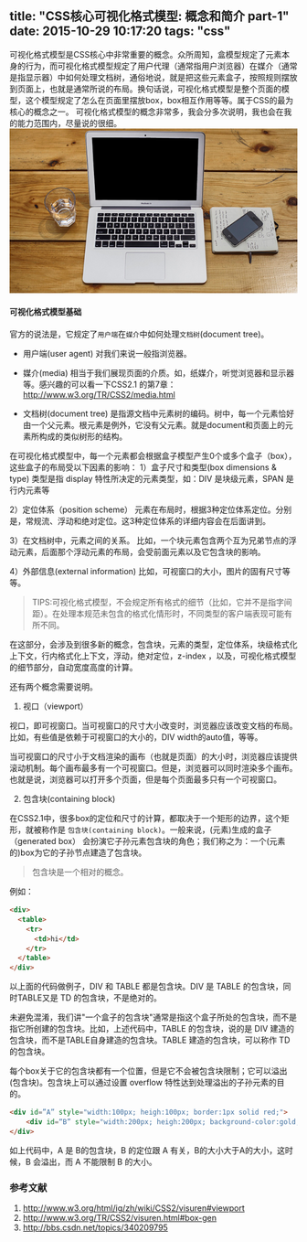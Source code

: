 title: "CSS核心可视化格式模型: 概念和简介 part-1"
date: 2015-10-29 10:17:20
tags: "css"
---
可视化格式模型是CSS核心中非常重要的概念。众所周知，盒模型规定了元素本身的行为，而可视化格式模型规定了用户代理（通常指用户浏览器）在媒介（通常是指显示器）中如何处理文档树，通俗地说，就是把这些元素盒子，按照规则摆放到页面上，也就是通常所说的布局。换句话说，可视化格式模型是整个页面的模型，这个模型规定了怎么在页面里摆放box，box相互作用等等。属于CSS的最为核心的概念之一。
可视化格式模型的概念非常多，我会分多次说明，我也会在我的能力范围内，尽量说的很细。
![genie.github.io](/assets/57.png)
<!--more--> 


#### 可视化格式模型基础
官方的说法是，它规定了`用户端`在`媒介`中如何处理`文档树`(document tree)。
- 用户端(user agent)
对我们来说一般指浏览器。

- 媒介(media)
相当于我们展现页面的介质。如，纸媒介，听觉浏览器和显示器等。感兴趣的可以看一下CSS2.1 的第7章：http://www.w3.org/TR/CSS2/media.html

- 文档树(document tree)
是指源文档中元素树的编码。树中，每一个元素恰好由一个父元素。根元素是例外，它没有父元素。就是document和页面上的元素所构成的类似树形的结构。


在可视化格式模型中，每一个元素都会根据盒子模型产生0个或多个盒子（box），这些盒子的布局受以下因素的影响：
1）盒子尺寸和类型(box dimensions & type)
类型是指 display 特性所决定的元素类型，如：DIV 是块级元素，SPAN 是行内元素等

2）定位体系（position scheme）
元素在布局时，根据3种定位体系定位。分别是，常规流、浮动和绝对定位。这3种定位体系的详细内容会在后面讲到。

3）在文档树中，元素之间的关系。
比如，一个块元素包含两个互为兄弟节点的浮动元素，后面那个浮动元素的布局，会受前面元素以及它包含块的影响。

4）外部信息(external information)
比如，可视窗口的大小，图片的固有尺寸等等。


> TIPS:可视化格式模型，不会规定所有格式的细节（比如，它并不是指字间距）。在处理本规范未包含的格式化情形时，不同类型的客户端表现可能有所不同。

在这部分，会涉及到很多新的概念，包含块，元素的类型，定位体系，块级格式化上下文，行内格式化上下文，浮动，绝对定位，z-index ，以及，可视化格式模型的细节部分，自动宽度高度的计算。


还有两个概念需要说明。

1) 视口（viewport）

视口，即可视窗口。当可视窗口的尺寸大小改变时，浏览器应该改变文档的布局。比如，有些值是依赖于可视窗口的大小的，DIV width的auto值，等等。

当可视窗口的尺寸小于文档渲染的画布（也就是页面）的大小时，浏览器应该提供滚动机制。每个画布最多有一个可视窗口。但是，浏览器可以同时渲染多个画布。也就是说，浏览器可以打开多个页面，但是每个页面最多只有一个可视窗口。

2) 包含块(containing block)

在CSS2.1中，很多box的定位和尺寸的计算，都取决于一个矩形的边界，这个矩形，就被称作是 `包含块(containing block)`。一般来说，(元素)生成的盒子（generated box） 会扮演它子孙元素包含块的角色；我们称之为：一个(元素的)box为它的子孙节点建造了包含块。

> 包含块是一个相对的概念。

例如：
```html
<div>
  <table>
    <tr>
      <td>hi</td>
    </tr>
  </table>
</div>
```

以上面的代码做例子，DIV 和 TABLE 都是包含块。DIV 是 TABLE 的包含块，同时TABLE又是 TD 的包含块，不是绝对的。

未避免混淆，我们讲"一个盒子的包含块"通常是指这个盒子所处的包含块，而不是指它所创建的包含块。比如，上述代码中，TABLE 的包含块，说的是 DIV 建造的包含块，而不是TABLE自身建造的包含块。TABLE 建造的包含块，可以称作 TD 的包含块。

每个box关于它的包含块都有一个位置，但是它不会被包含块限制；它可以溢出(包含块)。包含块上可以通过设置 overflow 特性达到处理溢出的子孙元素的目的。

```html
<div id=”A” style="width:100px; heigh:100px; border:1px solid red;">
    <div id=“B” style="width:200px; heigh:200px; background-color:gold;">hello</div>
</div>
```

如上代码中，A 是 B的包含块，B 的定位跟 A 有关，B的大小大于A的大小，这时候，B 会溢出，而 A 不能限制 B 的大小。


### 参考文献
1. http://www.w3.org/html/ig/zh/wiki/CSS2/visuren#viewport
2. http://www.w3.org/TR/CSS2/visuren.html#box-gen
3. http://bbs.csdn.net/topics/340209795

